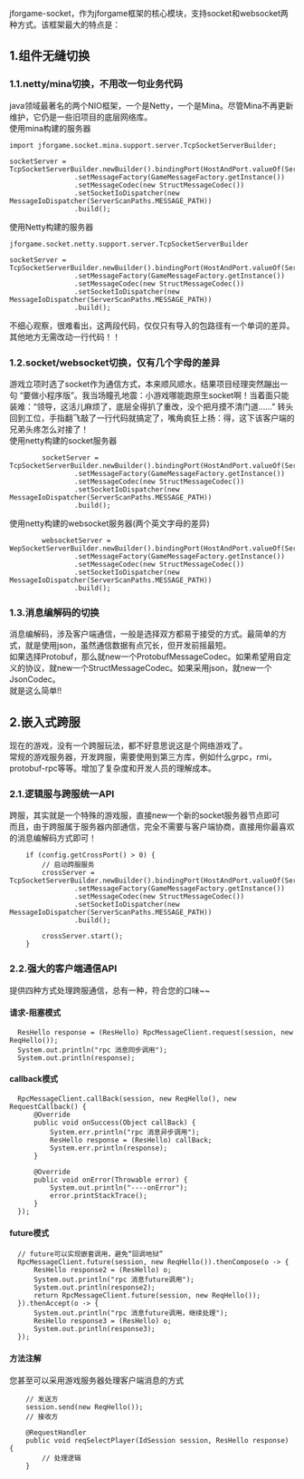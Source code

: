 jforgame-socket，作为jforgame框架的核心模块，支持socket和websocket两种方式。该框架最大的特点是：
## 1.组件无缝切换
### 1.1.netty/mina切换，不用改一句业务代码
java领域最著名的两个NIO框架，一个是Netty，一个是Mina。尽管Mina不再更新维护，它仍是一些旧项目的底层网络库。  
使用mina构建的服务器  
```
import jforgame.socket.mina.support.server.TcpSocketServerBuilder;

socketServer = TcpSocketServerBuilder.newBuilder().bindingPort(HostAndPort.valueOf(ServerConfig.getInstance().getServerPort()))
				.setMessageFactory(GameMessageFactory.getInstance())
				.setMessageCodec(new StructMessageCodec())
				.setSocketIoDispatcher(new MessageIoDispatcher(ServerScanPaths.MESSAGE_PATH))
				.build();
```
使用Netty构建的服务器  
```
jforgame.socket.netty.support.server.TcpSocketServerBuilder

socketServer = TcpSocketServerBuilder.newBuilder().bindingPort(HostAndPort.valueOf(ServerConfig.getInstance().getServerPort()))
				.setMessageFactory(GameMessageFactory.getInstance())
				.setMessageCodec(new StructMessageCodec())
				.setSocketIoDispatcher(new MessageIoDispatcher(ServerScanPaths.MESSAGE_PATH))
				.build();
```
不细心观察，很难看出，这两段代码，仅仅只有导入的包路径有一个单词的差异。其他地方无需改动一行代码！！

### 1.2.socket/websocket切换，仅有几个字母的差异
游戏立项时选了socket作为通信方式，本来顺风顺水，结果项目经理突然蹦出一句 “要做小程序版”。我当场瞳孔地震：小游戏哪能跑原生socket啊！当着面只能装难：“领导，这活儿麻烦了，底层全得扒了重改，没个把月摸不清门道……” 转头回到工位，手指翻飞敲了一行代码就搞定了，嘴角疯狂上扬：得，这下该客户端的兄弟头疼怎么对接了！  
使用netty构建的socket服务器  
```
		socketServer = TcpSocketServerBuilder.newBuilder().bindingPort(HostAndPort.valueOf(ServerConfig.getInstance().getServerPort()))
				.setMessageFactory(GameMessageFactory.getInstance())
				.setMessageCodec(new StructMessageCodec())
				.setSocketIoDispatcher(new MessageIoDispatcher(ServerScanPaths.MESSAGE_PATH))
				.build();
```

使用netty构建的websocket服务器(两个英文字母的差异)
```
		websocketServer = WepSocketServerBuilder.newBuilder().bindingPort(HostAndPort.valueOf(ServerConfig.getInstance().getServerPort()))
				.setMessageFactory(GameMessageFactory.getInstance())
				.setMessageCodec(new StructMessageCodec())
				.setSocketIoDispatcher(new MessageIoDispatcher(ServerScanPaths.MESSAGE_PATH))
				.build();
```

### 1.3.消息编解码的切换
消息编解码，涉及客户端通信，一般是选择双方都易于接受的方式。最简单的方式，就是使用json，虽然通信数据有点冗长，但开发前摇最短。  
如果选择Protobuf，那么就new一个ProtobufMessageCodec。如果希望用自定义的协议，就new一个StructMessageCodec。如果采用json，就new一个JsonCodec。  
就是这么简单!!

## 2.嵌入式跨服
现在的游戏，没有一个跨服玩法，都不好意思说这是个网络游戏了。  
常规的游戏服务器，开发跨服，需要使用到第三方库，例如什么grpc，rmi，protobuf-rpc等等。增加了复杂度和开发人员的理解成本。  

### 2.1.逻辑服与跨服统一API
跨服，其实就是一个特殊的游戏服，直接new一个新的socket服务器节点即可  
而且，由于跨服属于服务器内部通信，完全不需要与客户端协商，直接用你最喜欢的消息编解码方式即可！
```
    if (config.getCrossPort() > 0) {
        // 启动跨服服务
        crossServer = TcpSocketServerBuilder.newBuilder().bindingPort(HostAndPort.valueOf(ServerConfig.getInstance().getCrossPort()))
                .setMessageFactory(GameMessageFactory.getInstance())
                .setMessageCodec(new StructMessageCodec())
                .setSocketIoDispatcher(new MessageIoDispatcher(ServerScanPaths.MESSAGE_PATH))
                .build();

        crossServer.start();
    }
```

### 2.2.强大的客户端通信API
提供四种方式处理跨服通信，总有一种，符合您的口味~~  
#### 请求-阻塞模式
  ```
    ResHello response = (ResHello) RpcMessageClient.request(session, new ReqHello());
    System.out.println("rpc 消息同步调用");
    System.out.println(response);
```

#### callback模式
  ```
    RpcMessageClient.callBack(session, new ReqHello(), new RequestCallback() {
        @Override
        public void onSuccess(Object callBack) {
            System.err.println("rpc 消息异步调用");
            ResHello response = (ResHello) callBack;
            System.err.println(response);
        }
    
        @Override
        public void onError(Throwable error) {
            System.out.println("----onError");
            error.printStackTrace();
        }
    });
```

#### future模式
  ```
    // future可以实现嵌套调用，避免“回调地狱”
    RpcMessageClient.future(session, new ReqHello()).thenCompose(o -> {
        ResHello response2 = (ResHello) o;
        System.out.println("rpc 消息future调用");
        System.out.println(response2);
        return RpcMessageClient.future(session, new ReqHello());
    }).thenAccept(o -> {
        System.out.println("rpc 消息future调用，继续处理");
        ResHello response3 = (ResHello) o;
        System.out.println(response3);
    });
```

#### 方法注解
您甚至可以采用游戏服务器处理客户端消息的方式  
```
    // 发送方
    session.send(new ReqHello());
    // 接收方

	@RequestHandler
	public void reqSelectPlayer(IdSession session, ResHello response) {
        // 处理逻辑
	}
```
